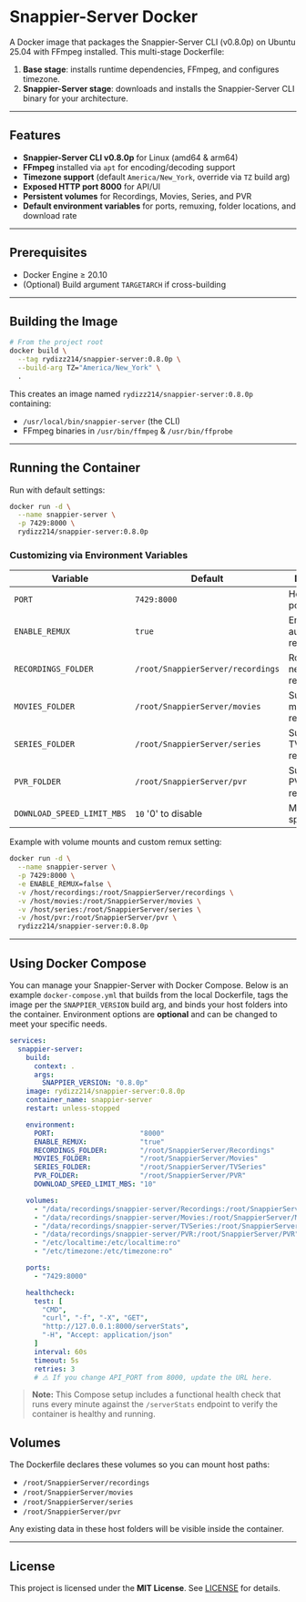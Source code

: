 # Snappier-Server Docker

A Docker image that packages the Snappier-Server CLI (v0.8.0p) on Ubuntu 25.04 with FFmpeg installed. This multi-stage Dockerfile:

1. **Base stage**: installs runtime dependencies, FFmpeg, and configures timezone.
2. **Snappier-Server stage**: downloads and installs the Snappier-Server CLI binary for your architecture.

---

## Features

* **Snappier-Server CLI v0.8.0p** for Linux (amd64 & arm64)
* **FFmpeg** installed via `apt` for encoding/decoding support
* **Timezone support** (default `America/New_York`, override via `TZ` build arg)
* **Exposed HTTP port 8000** for API/UI
* **Persistent volumes** for Recordings, Movies, Series, and PVR
* **Default environment variables** for ports, remuxing, folder locations, and download rate

---

## Prerequisites

* Docker Engine ≥ 20.10
* (Optional) Build argument `TARGETARCH` if cross-building

---

## Building the Image

```bash
# From the project root
docker build \
  --tag rydizz214/snappier-server:0.8.0p \
  --build-arg TZ="America/New_York" \
  .
```

This creates an image named `rydizz214/snappier-server:0.8.0p` containing:

* `/usr/local/bin/snappier-server` (the CLI)
* FFmpeg binaries in `/usr/bin/ffmpeg` & `/usr/bin/ffprobe`

---

## Running the Container

Run with default settings:

```bash
docker run -d \
  --name snappier-server \
  -p 7429:8000 \
  rydizz214/snappier-server:0.8.0p
```

### Customizing via Environment Variables

| Variable                   | Default                           | Description                        |
| -------------------------- | --------------------------------- | ---------------------------------- |
| `PORT`                     | `7429:8000`                       | Host\:container port mapping       |
| `ENABLE_REMUX`             | `true`                            | Enable/disable automatic remuxing  |
| `RECORDINGS_FOLDER`        | `/root/SnappierServer/recordings` | Root folder for new recordings     |
| `MOVIES_FOLDER`            | `/root/SnappierServer/movies`     | Subfolder for movie recordings     |
| `SERIES_FOLDER`            | `/root/SnappierServer/series`     | Subfolder for TV series recordings |
| `PVR_FOLDER`               | `/root/SnappierServer/pvr`        | Subfolder for PVR recordings       |
| `DOWNLOAD_SPEED_LIMIT_MBS` | `10`      '0' to disable          | Max download speed in MB/s         |

Example with volume mounts and custom remux setting:

```bash
docker run -d \
  --name snappier-server \
  -p 7429:8000 \
  -e ENABLE_REMUX=false \
  -v /host/recordings:/root/SnappierServer/recordings \
  -v /host/movies:/root/SnappierServer/movies \
  -v /host/series:/root/SnappierServer/series \
  -v /host/pvr:/root/SnappierServer/pvr \
  rydizz214/snappier-server:0.8.0p
```

---

## Using Docker Compose

You can manage your Snappier-Server with Docker Compose. Below is an example `docker-compose.yml` that builds from the local Dockerfile, tags the image per the `SNAPPIER_VERSION` build arg, and binds your host folders into the container. Environment options are **optional** and can be changed to meet your specific needs.

```yaml
services:
  snappier-server:
    build:
      context: .
      args:
        SNAPPIER_VERSION: "0.8.0p"
    image: rydizz214/snappier-server:0.8.0p
    container_name: snappier-server
    restart: unless-stopped

    environment:
      PORT:                     "8000"
      ENABLE_REMUX:             "true"
      RECORDINGS_FOLDER:        "/root/SnappierServer/Recordings"
      MOVIES_FOLDER:            "/root/SnappierServer/Movies"
      SERIES_FOLDER:            "/root/SnappierServer/TVSeries"
      PVR_FOLDER:               "/root/SnappierServer/PVR"
      DOWNLOAD_SPEED_LIMIT_MBS: "10"

    volumes:
      - "/data/recordings/snappier-server/Recordings:/root/SnappierServer/Recordings"
      - "/data/recordings/snappier-server/Movies:/root/SnappierServer/Movies"
      - "/data/recordings/snappier-server/TVSeries:/root/SnappierServer/TVSeries"
      - "/data/recordings/snappier-server/PVR:/root/SnappierServer/PVR"
      - "/etc/localtime:/etc/localtime:ro"
      - "/etc/timezone:/etc/timezone:ro"

    ports:
      - "7429:8000"

    healthcheck:
      test: [
        "CMD",
        "curl", "-f", "-X", "GET",
        "http://127.0.0.1:8000/serverStats",
        "-H", "Accept: application/json"
      ]
      interval: 60s
      timeout: 5s
      retries: 3
      # ⚠️ If you change API_PORT from 8000, update the URL here.
```

> **Note:** This Compose setup includes a functional health check that runs every minute against the `/serverStats` endpoint to verify the container is healthy and running.

## Volumes

The Dockerfile declares these volumes so you can mount host paths:

* `/root/SnappierServer/recordings`
* `/root/SnappierServer/movies`
* `/root/SnappierServer/series`
* `/root/SnappierServer/pvr`

Any existing data in these host folders will be visible inside the container.

---

## License

This project is licensed under the **MIT License**. See [LICENSE](LICENSE) for details.
